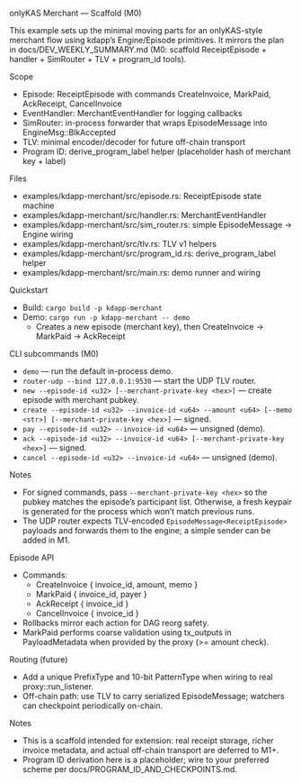 onlyKAS Merchant — Scaffold (M0)

This example sets up the minimal moving parts for an onlyKAS-style merchant flow using kdapp’s Engine/Episode primitives. It mirrors the plan in docs/DEV_WEEKLY_SUMMARY.md (M0: scaffold ReceiptEpisode + handler + SimRouter + TLV + program_id tools).

Scope
- Episode: ReceiptEpisode with commands CreateInvoice, MarkPaid, AckReceipt, CancelInvoice
- EventHandler: MerchantEventHandler for logging callbacks
- SimRouter: in-process forwarder that wraps EpisodeMessage into EngineMsg::BlkAccepted
- TLV: minimal encoder/decoder for future off-chain transport
- Program ID: derive_program_label helper (placeholder hash of merchant key + label)

Files
- examples/kdapp-merchant/src/episode.rs: ReceiptEpisode state machine
- examples/kdapp-merchant/src/handler.rs: MerchantEventHandler
- examples/kdapp-merchant/src/sim_router.rs: simple EpisodeMessage → Engine wiring
- examples/kdapp-merchant/src/tlv.rs: TLV v1 helpers
- examples/kdapp-merchant/src/program_id.rs: derive_program_label helper
- examples/kdapp-merchant/src/main.rs: demo runner and wiring

Quickstart
- Build: `cargo build -p kdapp-merchant`
- Demo: `cargo run -p kdapp-merchant -- demo`
  - Creates a new episode (merchant key), then CreateInvoice → MarkPaid → AckReceipt

CLI subcommands (M0)
- `demo` — run the default in-process demo.
- `router-udp --bind 127.0.0.1:9530` — start the UDP TLV router.
- `new --episode-id <u32> [--merchant-private-key <hex>]` — create episode with merchant pubkey.
- `create --episode-id <u32> --invoice-id <u64> --amount <u64> [--memo <str>] [--merchant-private-key <hex>]` — signed.
- `pay --episode-id <u32> --invoice-id <u64>` — unsigned (demo).
- `ack --episode-id <u32> --invoice-id <u64> [--merchant-private-key <hex>]` — signed.
- `cancel --episode-id <u32> --invoice-id <u64>` — unsigned (demo).

Notes
- For signed commands, pass `--merchant-private-key <hex>` so the pubkey matches the episode’s participant list. Otherwise, a fresh keypair is generated for the process which won’t match previous runs.
- The UDP router expects TLV-encoded `EpisodeMessage<ReceiptEpisode>` payloads and forwards them to the engine; a simple sender can be added in M1.

Episode API
- Commands:
  - CreateInvoice { invoice_id, amount, memo }
  - MarkPaid { invoice_id, payer }
  - AckReceipt { invoice_id }
  - CancelInvoice { invoice_id }
- Rollbacks mirror each action for DAG reorg safety.
- MarkPaid performs coarse validation using tx_outputs in PayloadMetadata when provided by the proxy (>= amount check).

Routing (future)
- Add a unique PrefixType and 10-bit PatternType when wiring to real proxy::run_listener.
- Off-chain path: use TLV to carry serialized EpisodeMessage; watchers can checkpoint periodically on-chain.

Notes
- This is a scaffold intended for extension: real receipt storage, richer invoice metadata, and actual off-chain transport are deferred to M1+.
- Program ID derivation here is a placeholder; wire to your preferred scheme per docs/PROGRAM_ID_AND_CHECKPOINTS.md.
